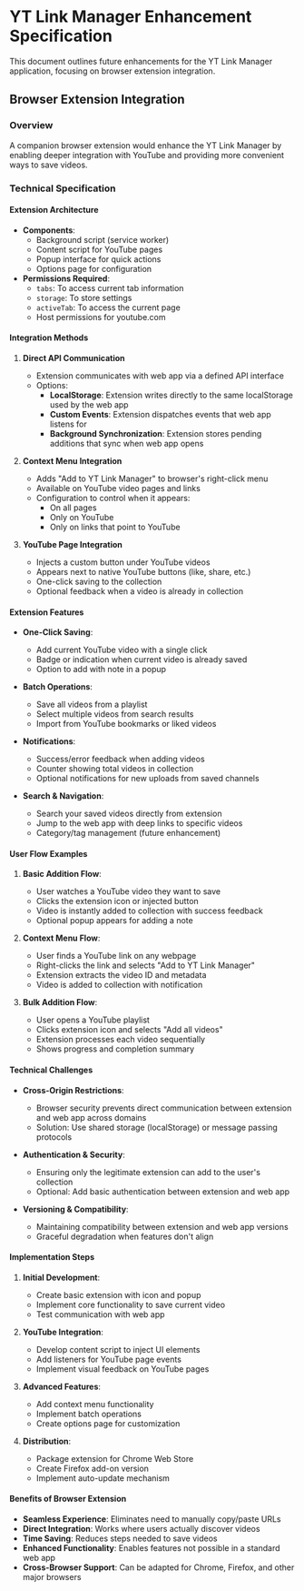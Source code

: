 # YT Link Manager Enhancement Specification

This document outlines future enhancements for the YT Link Manager application, focusing on browser extension integration.

## Browser Extension Integration

### Overview
A companion browser extension would enhance the YT Link Manager by enabling deeper integration with YouTube and providing more convenient ways to save videos.

### Technical Specification

#### Extension Architecture
- **Components**:
  - Background script (service worker)
  - Content script for YouTube pages
  - Popup interface for quick actions
  - Options page for configuration
- **Permissions Required**:
  - `tabs`: To access current tab information
  - `storage`: To store settings
  - `activeTab`: To access the current page
  - Host permissions for youtube.com

#### Integration Methods
1. **Direct API Communication**
   - Extension communicates with web app via a defined API interface
   - Options:
     - **LocalStorage**: Extension writes directly to the same localStorage used by the web app
     - **Custom Events**: Extension dispatches events that web app listens for
     - **Background Synchronization**: Extension stores pending additions that sync when web app opens

2. **Context Menu Integration**
   - Adds "Add to YT Link Manager" to browser's right-click menu
   - Available on YouTube video pages and links
   - Configuration to control when it appears:
     - On all pages
     - Only on YouTube
     - Only on links that point to YouTube

3. **YouTube Page Integration**
   - Injects a custom button under YouTube videos
   - Appears next to native YouTube buttons (like, share, etc.)
   - One-click saving to the collection
   - Optional feedback when a video is already in collection

#### Extension Features
- **One-Click Saving**:
  - Add current YouTube video with a single click
  - Badge or indication when current video is already saved
  - Option to add with note in a popup

- **Batch Operations**:
  - Save all videos from a playlist
  - Select multiple videos from search results
  - Import from YouTube bookmarks or liked videos

- **Notifications**:
  - Success/error feedback when adding videos
  - Counter showing total videos in collection
  - Optional notifications for new uploads from saved channels

- **Search & Navigation**:
  - Search your saved videos directly from extension
  - Jump to the web app with deep links to specific videos
  - Category/tag management (future enhancement)

#### User Flow Examples
1. **Basic Addition Flow**:
   - User watches a YouTube video they want to save
   - Clicks the extension icon or injected button
   - Video is instantly added to collection with success feedback
   - Optional popup appears for adding a note

2. **Context Menu Flow**:
   - User finds a YouTube link on any webpage
   - Right-clicks the link and selects "Add to YT Link Manager"
   - Extension extracts the video ID and metadata
   - Video is added to collection with notification

3. **Bulk Addition Flow**:
   - User opens a YouTube playlist
   - Clicks extension icon and selects "Add all videos"
   - Extension processes each video sequentially 
   - Shows progress and completion summary

#### Technical Challenges
- **Cross-Origin Restrictions**:
  - Browser security prevents direct communication between extension and web app across domains
  - Solution: Use shared storage (localStorage) or message passing protocols

- **Authentication & Security**:
  - Ensuring only the legitimate extension can add to the user's collection
  - Optional: Add basic authentication between extension and web app

- **Versioning & Compatibility**:
  - Maintaining compatibility between extension and web app versions
  - Graceful degradation when features don't align

#### Implementation Steps
1. **Initial Development**:
   - Create basic extension with icon and popup
   - Implement core functionality to save current video
   - Test communication with web app

2. **YouTube Integration**:
   - Develop content script to inject UI elements
   - Add listeners for YouTube page events
   - Implement visual feedback on YouTube pages

3. **Advanced Features**:
   - Add context menu functionality
   - Implement batch operations
   - Create options page for customization

4. **Distribution**:
   - Package extension for Chrome Web Store
   - Create Firefox add-on version
   - Implement auto-update mechanism

#### Benefits of Browser Extension
- **Seamless Experience**: Eliminates need to manually copy/paste URLs
- **Direct Integration**: Works where users actually discover videos
- **Time Saving**: Reduces steps needed to save videos
- **Enhanced Functionality**: Enables features not possible in a standard web app
- **Cross-Browser Support**: Can be adapted for Chrome, Firefox, and other major browsers